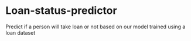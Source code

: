 # Loan-status-predictor

Predict if a person will take loan or not based on our model trained using a loan dataset
